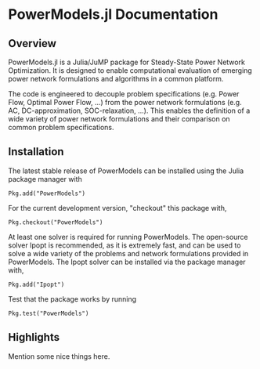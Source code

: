 # PowerModels.jl Documentation

## Overview

PowerModels.jl is a Julia/JuMP package for Steady-State Power Network Optimization. It is designed to enable computational evaluation of emerging power network formulations and algorithms in a common platform.

The code is engineered to decouple problem specifications (e.g. Power Flow, Optimal Power Flow, ...) from the power network formulations (e.g. AC, DC-approximation, SOC-relaxation, ...). This enables the definition of a wide variety of power network formulations and their comparison on common problem specifications.

## Installation

The latest stable release of PowerModels can be installed using the Julia package manager with

```@repl
Pkg.add("PowerModels")
````

For the current development version, "checkout" this package with,

```@repl
Pkg.checkout("PowerModels")
```

At least one solver is required for running PowerModels.  The open-source solver Ipopt is recommended, as it is extremely fast, and can be used to solve a wide variety of the problems and network formulations provided in PowerModels.  The Ipopt solver can be installed via the package manager with,

```@repl
Pkg.add("Ipopt")
```

Test that the package works by running

```@repl
Pkg.test("PowerModels")
```

## Highlights

Mention some nice things here.

